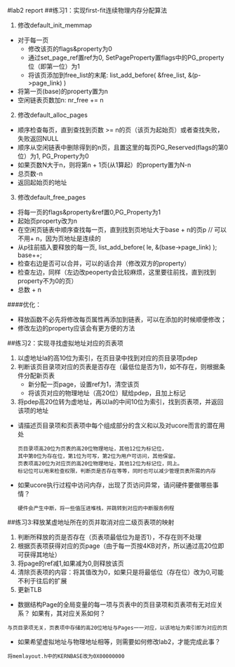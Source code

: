 #lab2 report
##练习1：实现first-fit连续物理内存分配算法

1. 修改default_init_memmap
  - 对于每一页
    - 修改该页的flags&property为0
    - 通过set_page_ref置ref为0, SetPageProperty置flags中的PG_property位（即第一位）为1
    - 将该页添加到free_list的末尾: list_add_before( &free_list, &(p->page_link) )
  - 将第一页(base)的property置为n
  - 空闲链表页数加n: nr_free += n
2. 修改default_alloc_pages
  - 顺序检查每页，直到查找到页数 >= n的页（该页为起始页）或者查找失败，失败返回NULL
  - 顺序从空闲链表中删除得到的n页，且置这里的每页PG_Reserved(flags的第0位）为1, PG_Property为0
  - 如果页数N大于n，则将第n + 1页(从1算起）的property置为N-n
  - 总页数-n
  - 返回起始页的地址
3. 修改default_free_pages
  - 将每一页的flags&property&ref置0,PG_Property为1
  - 起始页property改为n
  - 在空闲页链表中顺序查找每一页，直到找到页地址大于base + n的页p  // 可以不用+ n，因为页地址是连续的
  - 从p往前插入要释放的每一页, list_add_before( le, &(base->page_link) ); base++;
  - 检查右边是否可以合并，可以的话合并（修改双方的property）
  - 检查左边，同样（左边改peoperty会比较麻烦，这里要往前找，直到找到property不为0的页）
  - 总数 + n

####优化：
  - 释放函数不必先将修改每页属性再添加到链表，可以在添加的时候顺便修改；
  - 修改左边的property应该会有更方便的方法

##练习2：实现寻找虚拟地址对应的页表项
  1. 以虚地址la的高10位为索引，在页目录中找到对应的页目录项pdep
  2. 判断该页目录项对应的页表是否存在（最低位是否为1)，如不存在，则根据条件分配新页表
      - 新分配一页page，设置ref为1，清空该页
      - 将该页对应的物理地址（高20位）赋给pdep，且加上标记
  3. 将pdep高20位转为虚地址，再以la的中间10位为索引，找到页表项，并返回该项的地址

- 请描述页目录项和页表项中每个组成部分的含义和以及对ucore而言的潜在用处
  ```
  页目录项高20位为页表的高20位物理地址，其他12位为标记位，
  其中第0位为存在位，第1位为可写，第2位为用户可访问，其他保留。
  页表项高20位为对应页的高20位物理地址，其他12位为标记位，同上。
  标记位可以用来检查权限，判断页是否存在等等，同时也可以减少管理页表所需的内存
  ```
- 如果ucore执行过程中访问内存，出现了页访问异常，请问硬件要做哪些事情？
  ```
  硬件会产生中断，将一些值压进堆栈，并跳转到对应的中断服务例程
  ```

##练习3:释放某虚地址所在的页并取消对应二级页表项的映射
1. 判断所释放的页是否存在（页表项最低位为是否1），不存在则不处理
2. 根据页表项获得对应的页page（由于每一页按4KB对齐，所以通过高20位即可获得其地址）
3. 将page的ref减1,如果减为0,则释放该页
4. 清除页表项的内容：将其值改为0，如果只是将最低位（存在位）改为0,可能不利于往后的扩展
5. 更新TLB

- 数据结构Page的全局变量的每一项与页表中的页目录项和页表项有无对应关系？
  如果有，其对应关系如何？
```
与页目录项无关，页表项中存储的高20位地址与Pages一一对应，以该地址为索引即为对应的页
```
- 如果希望虚拟地址与物理地址相等，则需要如何修改lab2，才能完成此事？
```
将memlayout.h中的KERNBASE改为0X00000000
```
